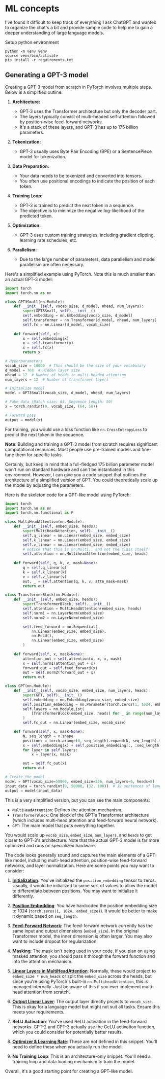 # ML concepts

I've found it difficult to keep track of everything I ask ChatGPT and wanted to organize the chat's a bit and provide sample code to help me to gain a deeper understanding of large language models.

Setup python environment
```
python -m venv venv
source venv/bin/activate
pip install -r requirements.txt
```

## Generating a GPT-3 model

Creating a GPT-3 model from scratch in PyTorch involves multiple steps. Below is a simplified outline:

1. **Architecture:**
    - GPT-3 uses the Transformer architecture but only the decoder part.
    - The layers typically consist of multi-headed self-attention followed by position-wise feed-forward networks.
    - It's a stack of these layers, and GPT-3 has up to 175 billion parameters.

2. **Tokenization:**
    - GPT-3 usually uses Byte Pair Encoding (BPE) or a SentencePiece model for tokenization.

3. **Data Preparation:**
    - Your data needs to be tokenized and converted into tensors.
    - You often use positional encodings to indicate the position of each token.

4. **Training Loop:**
    - GPT-3 is trained to predict the next token in a sequence.
    - The objective is to minimize the negative log-likelihood of the predicted token.

5. **Optimization:**
    - GPT-3 uses custom training strategies, including gradient clipping, learning rate schedules, etc.

6. **Parallelism:**
    - Due to the large number of parameters, data parallelism and model parallelism are often necessary.

Here's a simplified example using PyTorch. Note this is much smaller than an actual GPT-3 model:

```python
import torch
import torch.nn as nn

class GPT3Small(nn.Module):
    def __init__(self, vocab_size, d_model, nhead, num_layers):
        super(GPT3Small, self).__init__()
        self.embedding = nn.Embedding(vocab_size, d_model)
        self.transformer = nn.Transformer(d_model, nhead, num_layers)
        self.fc = nn.Linear(d_model, vocab_size)
        
    def forward(self, x):
        x = self.embedding(x)
        x = self.transformer(x)
        x = self.fc(x)
        return x

# Hyperparameters
vocab_size = 10000  # This should be the size of your vocabulary
d_model = 768  # Hidden layer size
nhead = 12  # Number of heads in multi-headed attention
num_layers = 12  # Number of transformer layers

# Initialize model
model = GPT3Small(vocab_size, d_model, nhead, num_layers)

# Fake data (Batch size: 64, Sequence length: 50)
x = torch.randint(0, vocab_size, (64, 50))

# Forward pass
output = model(x)
```

For training, you would use a loss function like `nn.CrossEntropyLoss` to predict the next token in the sequence.

**Note**: Building and training a GPT-3 model from scratch requires significant computational resources. Most people use pre-trained models and fine-tune them for specific tasks.


Certainly, but keep in mind that a full-fledged 175 billion parameter model won't run on standard hardware and can't be instantiated in this environment. However, I can give you a code snippet that outlines the architecture of a simplified version of GPT. You could theoretically scale up the model by adjusting the parameters.

Here is the skeleton code for a GPT-like model using PyTorch:

```python
import torch
import torch.nn as nn
import torch.nn.functional as F

class MultiHeadAttention(nn.Module):
    def __init__(self, embed_size, heads):
        super(MultiHeadAttention, self).__init__()
        self.q_linear = nn.Linear(embed_size, embed_size)
        self.k_linear = nn.Linear(embed_size, embed_size)
        self.v_linear = nn.Linear(embed_size, embed_size)
        # notice that this is nn.Multi.. and not the class itself!
        self.attention = nn.MultiheadAttention(embed_size, heads)
    
    def forward(self, q, k, v, mask=None):
        q = self.q_linear(q)
        k = self.k_linear(k)
        v = self.v_linear(v)
        out, _ = self.attention(q, k, v, attn_mask=mask)
        return out

class TransformerBlock(nn.Module):
    def __init__(self, embed_size, heads):
        super(TransformerBlock, self).__init__()
        self.attention = MultiHeadAttention(embed_size, heads)
        self.norm1 = nn.LayerNorm(embed_size)
        self.norm2 = nn.LayerNorm(embed_size)

        self.feed_forward = nn.Sequential(
            nn.Linear(embed_size, embed_size),
            nn.ReLU(),
            nn.Linear(embed_size, embed_size)
        )
    
    def forward(self, x, mask=None):
        attention_out = self.attention(x, x, x, mask)
        x = self.norm1(attention_out + x)
        forward_out = self.feed_forward(x)
        out = self.norm2(forward_out + x)
        return out

class GPT(nn.Module):
    def __init__(self, vocab_size, embed_size, num_layers, heads):
        super(GPT, self).__init__()
        self.embedding = nn.Embedding(vocab_size, embed_size)
        self.position_embedding = nn.Parameter(torch.zeros(1, 1024, embed_size))
        self.layers = nn.ModuleList(
            [TransformerBlock(embed_size, heads) for _ in range(num_layers)]
        )
        self.fc_out = nn.Linear(embed_size, vocab_size)

    def forward(self, x, mask=None):
        N, seq_length = x.shape
        positions = torch.arange(0, seq_length).expand(N, seq_length).to(x.device)
        x = self.embedding(x) + self.position_embedding[:, :seq_length, :]
        for layer in self.layers:
            x = layer(x, mask)

        out = self.fc_out(x)
        return out

# Create the model
model = GPT(vocab_size=50000, embed_size=256, num_layers=6, heads=8)
input_data = torch.randint(0, 50000, (32, 100))  # 32 sentences of length 100
output = model(input_data)
```

This is a very simplified version, but you can see the main components:

- `MultiHeadAttention`: Defines the attention mechanism.
- `TransformerBlock`: One block of the GPT's Transformer architecture (which includes multi-head attention and feed-forward neural network).
- `GPT`: The main model that puts everything together.

You would scale up `vocab_size`, `embed_size`, `num_layers`, and `heads` to get closer to GPT-3's architecture. Note that the actual GPT-3 model is far more optimized and runs on specialized hardware.

The code looks generally sound and captures the main elements of a GPT-like model, including multi-head attention, position-wise feed-forward networks, and layer normalization. Here are some points you may want to consider:

1. **[Initialization](position_embeddings/README.md)**: You've initialized the `position_embedding` tensor to zeros. Usually, it would be initialized to some sort of values to allow the model to differentiate between positions. You may want to initialize it differently.

2. **[Position Embedding](position_embeddings/README.md)**: You have hardcoded the position embedding size to 1024 (`torch.zeros(1, 1024, embed_size)`). It would be better to make it dynamic based on `seq_length`.

3. **[Feed-Forward Network](larger_inner_dimensions/README.md)**: The feed-forward network currently has the same input and output dimensions (`embed_size`). In the original Transformer model, the inner dimension is often larger. You may also want to include dropout for regularization.

4. **[Masking](masking/README.md)**: The mask isn't being used in your code. If you plan on using masked attention, you should pass it through the forward function and into the attention mechanism.

5. **[Linear Layers in MultiHeadAttention](multi_head_attention/README.md)**: Normally, these would project to `embed_size * num_heads` or split the `embed_size` across the heads, but since you're using PyTorch's built-in `nn.MultiheadAttention`, this is managed internally. Just be aware of this if you ever implement multi-head attention from scratch.

6. **[Output Linear Layer](output_layer_options/README.md)**: The output layer directly projects to `vocab_size`. This is okay for a language model but might not suit all tasks. Ensure this meets your requirements.

7. **ReLU Activation**: You've used ReLU activation in the feed-forward networks. GPT-2 and GPT-3 actually use the GeLU activation function, which you could consider for potentially better results.

8. **[Optimizer & Learning Rate](optimizer_and_learning_rates/README.md)**: These are not defined in this snippet. You'll need to define these when you actually run the model.

9. **No Training Loop**: This is an architecture-only snippet. You'll need a training loop and data loading mechanism to train the model.

Overall, it's a good starting point for creating a GPT-like model.


